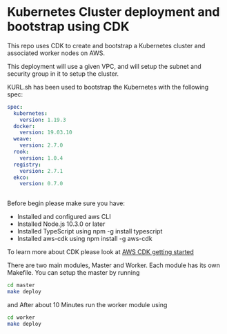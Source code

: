 
# Kubernetes Cluster deployment and bootstrap using CDK

This repo uses CDK to create and bootstrap a Kubernetes cluster and associated worker nodes on AWS.

This deployment will use a given VPC, and will setup the subnet and security group in it to setup the cluster.

KURL.sh has been used to bootstrap the Kubernetes with the following spec:

```yaml
spec:
  kubernetes:
    version: 1.19.3
  docker:
    version: 19.03.10
  weave:
    version: 2.7.0
  rook:
    version: 1.0.4
  registry:
    version: 2.7.1
  ekco:
    version: 0.7.0
 
```



Before begin please make sure you have:
- Installed and configured aws CLI
- Installed Node.js 10.3.0 or later
- Installed TypeScript using npm -g install typescript
- Installed aws-cdk using npm install -g aws-cdk

To learn more about CDK please look at
[AWS CDK getting started](https://docs.aws.amazon.com/cdk/latest/guide/getting_started.html)


There are two main modules, Master and Worker. Each module has its own Makefile. You can setup the master by running 
```bash
cd master
make deploy
```

and After about 10 Minutes run the worker module using

```bash
cd worker
make deploy
```

